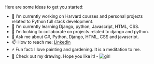

Here are some ideas to get you started:

- 🔭 I’m currently working on Harvard courses and personal projects related to Python full stack development.
- 🌱 I’m currently learning Django, python, Javascript, HTML, CSS.
- 👯 I’m looking to collaborate on projects related to django and python.
- 💬 Ask me about C#, Python, Django, HTML, CSS and javascript.
- 📫 How to reach me: [Linkedin](www.linkedin.com/in/siddhi-pranamya)
- ⚡ Fun fact: I love painting and gardening. It is a meditation to me.
- 🎨 Check out my drawing. Hope you like it! - ![girl](https://user-images.githubusercontent.com/67827905/176107759-9a2cb04c-82ab-42f9-9b63-fe4b6cfe9cd2.jpeg)
